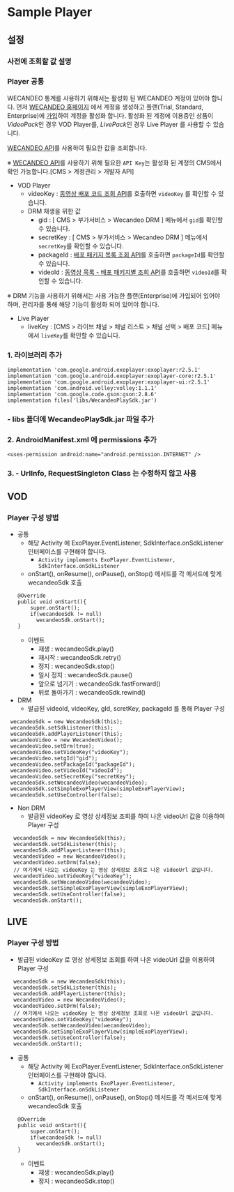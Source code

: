 # Sample Player

## **설정**

### 사전에 조회할 값 설명
### Player 공통
WECANDEO 통계를 사용하기 위해서는 활성화 된 WECANDEO 계정이 있어야 합니다.
먼저 [WECANDEO 홈페이지](https://www.wecandeo.com/) 에서 계정을 생성하고 플랜(Trial, Standard, Enterprise)에 [가입](https://www.wecandeo.com/pricing/videopack/edition/)하여 계정을 활성화 합니다.
활성화 된 계정에 이용중인 상품이 *VideoPack*인 경우 VOD Player를, *LivePack*인 경우 Live Player 를 사용할 수 있습니다.

[WECANDEO API](https://support.wecandeo.com/developer/)를 사용하여 필요한 값을 조회합니다.

※ [WECANDEO API](https://support.wecandeo.com/developer/)를 사용하기 위해 필요한 `API Key`는 활성화 된 계정의 CMS에서 확인 가능합니다.[CMS > 계정관리 > 개발자 API]

- VOD Player
  - videoKey : [동영상 배포 코드 조회 API](https://support.wecandeo.com/developer/video-pack-api/videos/video-data/video-pub-code/)를 호출하면 `videoKey` 를 확인할 수 있습니다.
  - DRM 재생을 위한 값
    - gid : [ CMS > 부가서비스 > Wecandeo DRM ] 메뉴에서 `gid`를 확인할 수 있습니다.
    - secretKey : [ CMS > 부가서비스 > Wecandeo DRM ] 메뉴에서 `secretKey`를 확인할 수 있습니다.
    - packageId : [배포 패키지 목록 조회 API](https://support.wecandeo.com/developer/video-pack-api/publish-package/package-list/)를 호출하면 `packageId`를 확인할 수 있습니다.
    - videoId : [동영상 목록 - 배포 패키지별 조회 API](https://support.wecandeo.com/developer/video-pack-api/videos/video-data/video-list-package/)를 호출하면 `videoId`를 확인할 수 있습니다.

※ DRM 기능을 사용하기 위해서는 사용 가능한 플랜(Enterprise)에 가입되어 있어야 하며, 관리자를 통해 해당 기능이 활성화 되어 있어야 합니다.

- Live Player
  - liveKey : [CMS > 라이브 채널 > 채널 리스트 > 채널 선택 > 배포 코드] 메뉴에서 `liveKey`를 확인할 수 있습니다.

### 1. 라이브러리 추가
    implementation 'com.google.android.exoplayer:exoplayer:r2.5.1'
    implementation 'com.google.android.exoplayer:exoplayer-core:r2.5.1'
    implementation 'com.google.android.exoplayer:exoplayer-ui:r2.5.1'
    implementation 'com.android.volley:volley:1.1.1'
    implementation 'com.google.code.gson:gson:2.8.6'
    implementation files('libs/WecandeoPlaySdk.jar')

### - libs 폴더에 WecandeoPlaySdk.jar 파일 추가 

### 2. AndroidManifest.xml 에 permissions 추가
```
<uses-permission android:name="android.permission.INTERNET" />
```

### 3. - UrlInfo, RequestSingleton Class 는 수정하지 않고 사용

## VOD
### Player 구성 방법
- 공통
  - 해당 Activity 에 ExoPlayer.EventListener, SdkInterface.onSdkListener 인터페이스를 구현해야 합니다.
    - ```Activity implements ExoPlayer.EventListener, SdkInterface.onSdkListener```
  - onStart(), onResume(), onPause(), onStop() 메서드를 각 메서드에 맞게 wecandeoSdk 호출
  ```
  @Override
  public void onStart(){
      super.onStart();
      if(wecandeoSdk != null)
        wecandeoSdk.onStart();
  }
  ``` 
  - 이벤트
    - 재생 : wecandeoSdk.play()
    - 재시작 : wecandeoSdk.retry()
    - 정지 : wecandeoSdk.stop()
    - 일시 정지 : wecandeoSdk.pause()
    - 앞으로 넘기기 : wecandeoSdk.fastForward()
    - 뒤로 돌아가기 : wecandeoSdk.rewind()
- DRM
  - 발급된 videoId, videoKey, gId, scretKey, packageId 를 통해 Player 구성
 ```
  wecandeoSdk = new WecandeoSdk(this);
  wecandeoSdk.setSdkListener(this);
  wecandeoSdk.addPlayerListener(this);
  wecandeoVideo = new WecandeoVideo();
  wecandeoVideo.setDrm(true);
  wecandeoVideo.setVideoKey("videoKey");
  wecandeoVideo.setgId("gid");
  wecandeoVideo.setPackageId("packageId");
  wecandeoVideo.setVideoId("videoId");
  wecandeoVideo.setSecretKey("secretKey");
  wecandeoSdk.setWecandeoVideo(wecandeoVideo);
  wecandeoSdk.setSimpleExoPlayerView(simpleExoPlayerView);
  wecandeoSdk.setUseController(false);
 ```
- Non DRM
  - 발급된 videoKey 로 영상 상세정보 조회를 하여 나온 videoUrl 값을 이용하여 Player 구성
```
  wecandeoSdk = new WecandeoSdk(this);
  wecandeoSdk.setSdkListener(this);
  wecandeoSdk.addPlayerListener(this);
  wecandeoVideo = new WecandeoVideo();
  wecandeoVideo.setDrm(false);
  // 여기에서 나오는 videoKey 는 영상 상세정보 조회로 나온 videoUrl 값입니다.
  wecandeoVideo.setVideoKey("videoKey");
  wecandeoSdk.setWecandeoVideo(wecandeoVideo);
  wecandeoSdk.setSimpleExoPlayerView(simpleExoPlayerView);
  wecandeoSdk.setUseController(false);
  wecandeoSdk.onStart();
```

## LIVE
### Player 구성 방법
- 발급된 videoKey 로 영상 상세정보 조회를 하여 나온 videoUrl 값을 이용하여 Player 구성
```
  wecandeoSdk = new WecandeoSdk(this);
  wecandeoSdk.setSdkListener(this);
  wecandeoSdk.addPlayerListener(this);
  wecandeoVideo = new WecandeoVideo();
  wecandeoVideo.setDrm(false);
  // 여기에서 나오는 videoKey 는 영상 상세정보 조회로 나온 videoUrl 값입니다.
  wecandeoVideo.setVideoKey("videoKey");
  wecandeoSdk.setWecandeoVideo(wecandeoVideo);
  wecandeoSdk.setSimpleExoPlayerView(simpleExoPlayerView);
  wecandeoSdk.setUseController(false);
  wecandeoSdk.onStart();
```
- 공통
  - 해당 Activity 에 ExoPlayer.EventListener, SdkInterface.onSdkListener 인터페이스를 구현해야 합니다.
    - ```Activity implements ExoPlayer.EventListener, SdkInterface.onSdkListener```
  - onStart(), onResume(), onPause(), onStop() 메서드를 각 메서드에 맞게 wecandeoSdk 호출
  ```
  @Override
  public void onStart(){
      super.onStart();
      if(wecandeoSdk != null)
        wecandeoSdk.onStart();
  }
  ``` 
  - 이벤트
    - 재생 : wecandeoSdk.play()
    - 정지 : wecandeoSdk.stop()